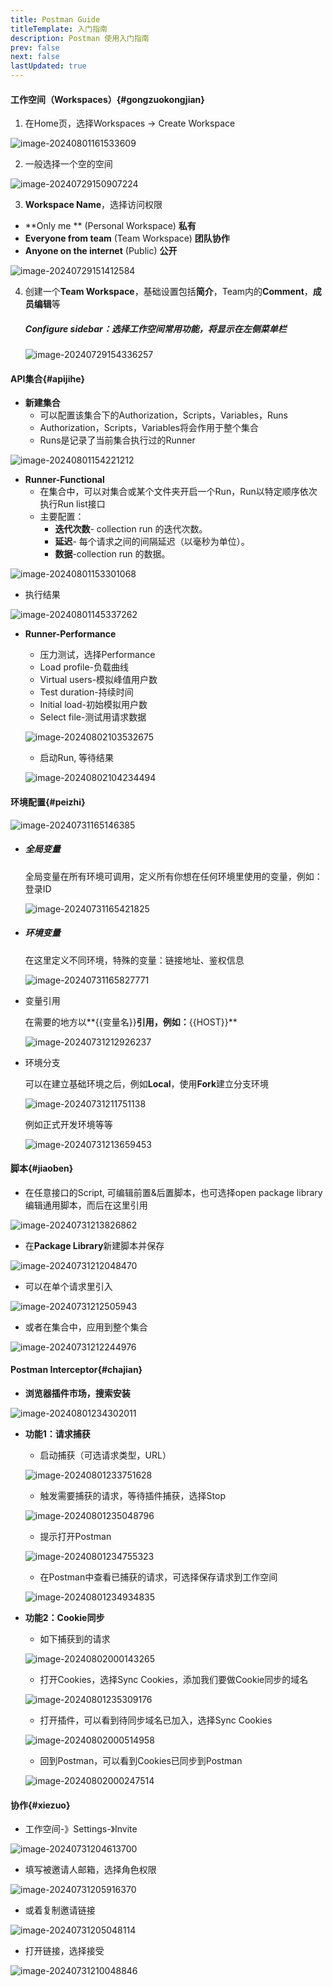 ```yaml
---
title: Postman Guide
titleTemplate: 入门指南
description: Postman 使用入门指南
prev: false
next: false
lastUpdated: true
---
```


#### 工作空间（Workspaces）{#gongzuokongjian}

1. 在Home页，选择Workspaces -> Create Workspace

![image-20240801161533609](https://s2.loli.net/2024/08/01/D7FUWwic3r6R1lZ.png)

2. 一般选择一个空的空间

![image-20240729150907224](https://s2.loli.net/2024/07/29/QaZkWRPoY371eXz.png)

3. **Workspace Name**，选择访问权限

- **Only me ** (Personal Workspace) **私有**
- **Everyone from team** (Team Workspace) **团队协作**
- **Anyone on the internet** (Public) **公开**

![image-20240729151412584](https://s2.loli.net/2024/07/29/I4SZPMsvydlB51x.png)

4. 创建一个**Team Workspace**，基础设置包括**简介**，Team内的**Comment**，**成员编辑**等

   ##### Configure sidebar：选择工作空间常用功能，将显示在左侧菜单栏

   ![image-20240729154336257](https://s2.loli.net/2024/07/29/QY6e1kwusmXVdpD.png)

#### API集合{#apijihe}

- **新建集合**
  - 可以配置该集合下的Authorization，Scripts，Variables，Runs
  - Authorization，Scripts，Variables将会作用于整个集合
  - Runs是记录了当前集合执行过的Runner

![image-20240801154221212](https://s2.loli.net/2024/08/01/LPESadMgiOJsIb2.png)

- **Runner-Functional**
  - 在集合中，可以对集合或某个文件夹开启一个Run，Run以特定顺序依次执行Run list接口
  - 主要配置：
    - **迭代次数**- collection run 的迭代次数。
    - **延迟**- 每个请求之间的间隔延迟（以毫秒为单位）。
    - **数据**-collection run 的数据。

![image-20240801153301068](https://s2.loli.net/2024/08/01/9a3fwb4m2ExTr6j.png)

- 执行结果

![image-20240801145337262](https://s2.loli.net/2024/08/01/tkX2QlYpPO3SfJR.png)

- **Runner-Performance**

  - 压力测试，选择Performance
  - Load profile-负载曲线
  - Virtual users-模拟峰值用户数
  - Test duration-持续时间
  - Initial load-初始模拟用户数
  - Select file-测试用请求数据

  ![image-20240802103532675](C:\Users\Kinson\AppData\Roaming\Typora\typora-user-images\image-20240802103532675.png)

  

  - 启动Run, 等待结果

  ![image-20240802104234494](C:\Users\Kinson\AppData\Roaming\Typora\typora-user-images\image-20240802104234494.png)



#### 环境配置{#peizhi}

![image-20240731165146385](https://s2.loli.net/2024/07/31/sRZ9tqMhoPcfK8U.png)

- ##### 全局变量

  全局变量在所有环境可调用，定义所有你想在任何环境里使用的变量，例如：登录ID

  ![image-20240731165421825](https://s2.loli.net/2024/07/31/eXMJmgfoYsPIA27.png)

- ##### 环境变量

  在这里定义不同环境，特殊的变量：链接地址、鉴权信息

  ![image-20240731165827771](https://s2.loli.net/2024/07/31/KBioQgpZbxctGUF.png)

- 变量引用

  在需要的地方以**{{变量名}}**引用，例如：**{{HOST}}**

  ![image-20240731212926237](https://s2.loli.net/2024/07/31/7mq2u39ECOUlySR.png)

- 环境分支

  可以在建立基础环境之后，例如**Local**，使用**Fork**建立分支环境

  ![image-20240731211751138](https://s2.loli.net/2024/07/31/LvABNqJTwOGVEsY.png)

  例如正式开发环境等等
  
  ![image-20240731213659453](https://s2.loli.net/2024/07/31/QDV6CdI9xEHzq1i.png)

#### 脚本{#jiaoben}

- 在任意接口的Script, 可编辑前置&后置脚本，也可选择open package library编辑通用脚本，而后在这里引用


![image-20240731213826862](https://s2.loli.net/2024/07/31/pwL9tBeqWvAmGPl.png)

- 在**Package Library**新建脚本并保存


![image-20240731212048470](https://s2.loli.net/2024/07/31/gTR62n4AFCbKM95.png)

- 可以在单个请求里引入

![image-20240731212505943](https://s2.loli.net/2024/07/31/OkbCELdg46Boj1l.png)

- 或者在集合中，应用到整个集合

![image-20240731212244976](https://s2.loli.net/2024/07/31/aKqkD6C2r5NFjvM.png)

#### Postman Interceptor{#chajian}

- **浏览器插件市场，搜索安装**

![image-20240801234302011](https://s2.loli.net/2024/08/02/Mvs4hyJn6ePpaIZ.png)



- **功能1：请求捕获**

  - 启动捕获（可选请求类型，URL）

  ![image-20240801233751628](https://s2.loli.net/2024/08/02/B1Odg6ZkfCwIxby.png)

  - 触发需要捕获的请求，等待插件捕获，选择Stop

  ![image-20240801235048796](https://s2.loli.net/2024/08/02/cBV5KxAwYruUeqn.png)

  - 提示打开Postman

  ![image-20240801234755323](https://s2.loli.net/2024/08/02/I62zjvKXSa3gswB.png)

  - 在Postman中查看已捕获的请求，可选择保存请求到工作空间

  ![image-20240801234934835](https://s2.loli.net/2024/08/02/WzX6LcnE3qwFHlu.png)

- **功能2：Cookie同步**

  - 如下捕获到的请求

  ![image-20240802000143265](https://s2.loli.net/2024/08/02/1DNCUrM7IQewhnS.png)

  - 打开Cookies，选择Sync Cookies，添加我们要做Cookie同步的域名

  ![image-20240801235309176](https://s2.loli.net/2024/08/02/HPz1oYdtxiFqRK5.png)

  - 打开插件，可以看到待同步域名已加入，选择Sync Cookies

  ![image-20240802000514958](https://s2.loli.net/2024/08/02/kghj5w7aWGxfipq.png)

  

  - 回到Postman，可以看到Cookies已同步到Postman

  ![image-20240802000247514](https://s2.loli.net/2024/08/02/zA4mqyStrb8KudW.png)

#### 协作{#xiezuo}

- 工作空间-》Settings-》Invite


![image-20240731204613700](https://s2.loli.net/2024/07/31/3rRc8imjyOBI1oE.png)

- 填写被邀请人邮箱，选择角色权限


![image-20240731205916370](https://s2.loli.net/2024/07/31/UpG9kSFWYaXC86s.png)

- 或着复制邀请链接

![image-20240731205048114](https://s2.loli.net/2024/07/31/YG1MI8Xz6BfRkxv.png)




- 打开链接，选择接受


![image-20240731210048846](https://s2.loli.net/2024/07/31/d2IJWoGsMDr9gli.png)
